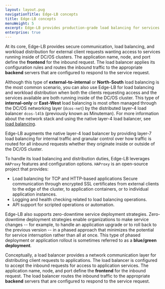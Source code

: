 ```yaml
---
layout: layout.pug
navigationTitle: Edge-LB concepts
title: Edge-LB concepts
menuWeight: 5
excerpt: Edge-LB provides production-grade load balancing for services that run on DC/OS Enterprise clusters
enterprise: true
---
```

At its core, Edge-LB provides secure communication, load balancing, and workload distribution for external client requests wanting access to services running inside of DC/OS clusters. The application name, node, and port define the **frontend** for the inbound request. The load balancer applies its configuration rules and routes the inbound traffic to the appropriate **backend** servers that are configured to respond to the service request.

Although this type of **external-to-internal** or **North-South** load balancing is the most common scenario, you can also use Edge-LB for load balancing and workload distribution when both the clients requesting access and the services available are both running inside of the DC/OS cluster. This type of **internal-only** or **East-West** load balancing is most often managed through the DC/OS networking layer (`dcos-net`) by the distributed layer-4 load balancer `dcos-l4lb` (previously known as Minuteman). For more information about the network stack and using the native layer-4 load balancer, see [load balancing](/1.13/networking/#load-balancing).

Edge-LB augments the native layer-4 load balancer by providing layer-7 load balancing for internal traffic and granular control over how traffic is routed for all inbound requests whether they originate inside or outside of the DC/OS cluster.

To handle its load balancing and distribution duties, Edge-LB leverages `HAProxy` features and configuration options. `HAProxy` is an open-source project that provides:
- Load balancing for TCP and HTTP-based applications
Secure communication through encrypted SSL certificates from external clients to the edge of the cluster, to application containers, or to individual application instances.
- Logging and health checking related to load balancing operations. 
- API support for scripted operations or automation.

Edge-LB also supports zero-downtime service deployment strategies. Zero-downtime deployment strategies enable organizations to make service changes -- for example, to handle an application upgrade or to roll back to the previous version -- in a phased approach that minimizes the potential for service interruption rather than all at once. This type of phased deployment or application rollout is sometimes referred to as a **blue/green deployment**.

<!--One of the most important ways you can manage cluster operations is through efficient load balancing of access requests and workload processing. Load balancing improves the performance, reliability, and network efficiency for web-nased properties, applications, databases, and other services by distributing workload across multiple servers.

Without load balancing, users or clients attempting to access a service can be blocked by server failures, network downtime, system overload, or too many simultaneous processing requests. You can mitigate these potential problems by introducing a load balancer and additional nodes on the backend to handle the demand. -->

Conceptually, a load balancer provides a network communication layer for distributing client requests to applications. The load balancer is configured to accept the inbound requests for access to application services. The application name, node, and port define the **frontend** for the inbound request. The load balancer routes the inbound traffic to the appropriate **backend** servers that are configured to respond to the service request.

<!-- One of the most important ways you can manage cluster operations is through efficient load balancing of access requests and workload processing. Load balancing improves the performance, reliability, and network efficiency for web-based properties, applications, databases, and other services by distributing workload across multiple servers.

Without load balancing, users or clients attempting to access a service can be blocked by server failures, network downtime, system overload, or too many simultaneous processing requests. You can mitigate these potential problems by introducing a load balancer like Edge-LB to handle the demand. With Edge-LB, you can distribute the traffic for all services that run on a DC/OS Enterprise cluster. 

If you are a new user deploying Edge-LB for the first time, you should get the latest version of the package and take an introductory tour using the [Getting started](/services/edge-lb/getting-started/) topics. If you are familiar with Edge-LB but need help installing, configuring, or troubleshooting an Edge-LB deployment, get the latest version of the package available, then review the concepts, tutorials, how-to tasks, and reference information to get the most from your deployment.
